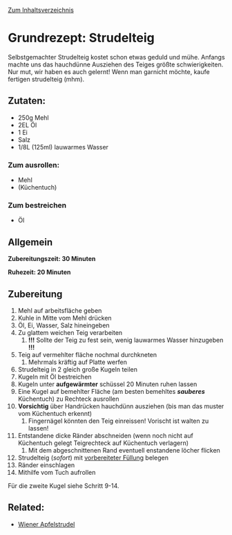 [Zum Inhaltsverzeichnis](../README.md)

# Grundrezept: Strudelteig

Selbstgemachter Strudelteig kostet schon etwas geduld und mühe.
Anfangs machte uns das hauchdünne Ausziehen des Teiges größte schwierigkeiten.
Nur mut, wir haben es auch gelernt!
Wenn man garnicht möchte, kaufe fertigen strudelteig (mhm).

## Zutaten:

- 250g Mehl
- 2EL Öl
- 1 Ei
- Salz
- 1/8L (125ml) lauwarmes Wasser

### Zum ausrollen:

- Mehl
- (Küchentuch)

### Zum bestreichen

- Öl

## Allgemein

**Zubereitungszeit: 30 Minuten**

**Ruhezeit: 20 Minuten**

## Zubereitung

1. Mehl auf arbeitsfläche geben
2. Kuhle in Mitte vom Mehl drücken 
3. Öl, Ei, Wasser, Salz hineingeben
4. Zu glattem weichen Teig verarbeiten 
   1. **!!!** Sollte der Teig zu fest sein, wenig lauwarmes Wasser hinzugeben **!!!**
5. Teig auf vermehlter fläche nochmal durchkneten
   1. Mehrmals kräftig auf Platte werfen
6. Strudelteig in 2 gleich große Kugeln teilen
7. Kugeln mit Öl bestreichen
8. Kugeln unter **aufgewärmter** schüssel 20 Minuten ruhen lassen
9. Eine Kugel auf bemehlter Fläche (am besten bemehltes ***sauberes*** Küchentuch) zu Rechteck ausrollen 
10. **Vorsichtig** über Handrücken hauchdünn ausziehen (bis man das muster vom Küchentuch erkennt)
    1. Fingernägel könnten den Teig einreissen! Vorischt ist walten zu lassen!
11. Entstandene dicke Ränder abschneiden (wenn noch nicht auf Küchentuch gelegt Teigrechteck auf Küchentuch verlagern)
    1.  Mit dem abgeschnittenen Rand eventuell enstandene löcher flicken
12. Strudelteig (*sofort*) mit [vorbereiteter Füllung](#related) belegen
13. Ränder einschlagen
14. Mithilfe vom Tuch aufrollen

Für die zweite Kugel siehe Schritt 9-14.

## Related:

- [Wiener Apfelstrudel](../suess/wiener_apfelstrudel.md)
